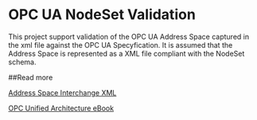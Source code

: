 #  OPC UA NodeSet Validation 

This project support validation of the OPC UA Address Space captured in the xml file against the OPC UA Specyfication. It is assumed that the Address Space is represented as a XML file compliant with the NodeSet schema.

##Read more

[Address Space Interchange XML](http://goo.gl/LE64MA)

[OPC Unified Architecture eBook](http://goo.gl/y4EHUn)
